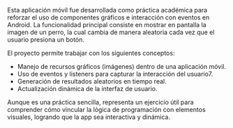 Esta aplicación móvil fue desarrollada como práctica académica para reforzar el uso de componentes gráficos e interacción con eventos en Android. La funcionalidad principal consiste en mostrar en pantalla la imagen de un perro, la cual cambia de manera aleatoria cada vez que el usuario presiona un botón.

El proyecto permite trabajar con los siguientes conceptos:

- Manejo de recursos gráficos (imágenes) dentro de una aplicación móvil.
- Uso de eventos y listeners para capturar la interacción del usuario7.
- Generación de resultados aleatorios en tiempo real.
- Actualización dinámica de la interfaz de usuario.

Aunque es una práctica sencilla, representa un ejercicio útil para comprender cómo vincular la lógica de programación con elementos visuales, logrando que la app sea interactiva y dinámica.
